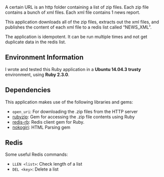 A certain URL is an http folder containing a list of zip files. Each zip file contains a bunch of xml files. Each xml file contains 1 news report.

This application downloads all of the zip files, extracts out the xml files, and publishes the content of each xml file to a redis list called “NEWS_XML”.

The application is idempotent. It can be run multiple times and not get duplicate data in the redis list.

## Environment Information
I wrote and tested this Ruby application in a **Ubuntu 14.04.3 trusty** environment, using **Ruby 2.3.0**.

## Dependencies
This application makes use of the following libraries and gems:
- `open_uri`: For downloading the .zip files from the HTTP server
- [rubyzip](https://github.com/rubyzip/rubyzip): Gem for accessing the .zip file contents using Ruby
- [redis-rb](https://github.com/redis/redis-rb): Redis client gem for Ruby.
- [nokogiri](http://www.nokogiri.org/): HTML Parsing gem

## Redis
Some useful Redis commands:

- `LLEN <list>`: Check length of a list
- `DEL <key>`: Delete a list